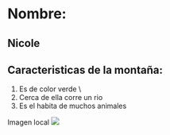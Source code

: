 # **Nombre:**
## Nicole ##


## Caracteristicas de la montaña:

1. Es de color verde \
2. Cerca de ella corre un rio 
3. Es el habita de muchos animales 

Imagen local
![](montaña.jpg.jpg)

